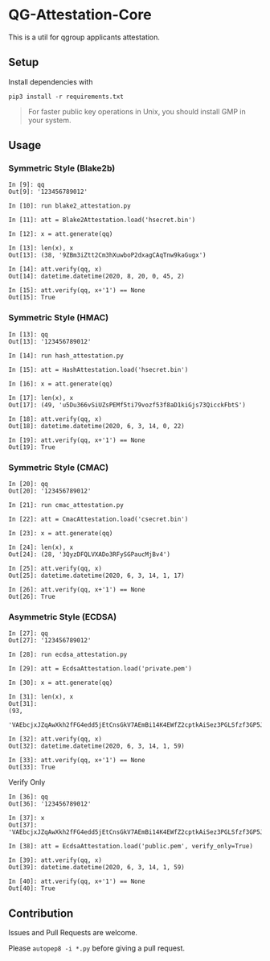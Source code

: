 # QG-Attestation-Core

This is a util for qgroup applicants attestation.

## Setup

Install dependencies with
``` console
pip3 install -r requirements.txt
```

> For faster public key operations in Unix, you should install GMP in your system.

## Usage


### Symmetric Style (Blake2b)

```
In [9]: qq
Out[9]: '123456789012'

In [10]: run blake2_attestation.py

In [11]: att = Blake2Attestation.load('hsecret.bin')

In [12]: x = att.generate(qq)

In [13]: len(x), x
Out[13]: (38, '9ZBm3iZtt2Cm3hXuwboP2dxagCAqTnw9kaGugx')

In [14]: att.verify(qq, x)
Out[14]: datetime.datetime(2020, 8, 20, 0, 45, 2)

In [15]: att.verify(qq, x+'1') == None
Out[15]: True
```

### Symmetric Style (HMAC)

```
In [13]: qq
Out[13]: '123456789012'

In [14]: run hash_attestation.py

In [15]: att = HashAttestation.load('hsecret.bin')

In [16]: x = att.generate(qq)

In [17]: len(x), x
Out[17]: (49, 'u5Du366vSiUZsPEMf5ti79vozf53f8aD1kiGjs73QicckFbtS')

In [18]: att.verify(qq, x)
Out[18]: datetime.datetime(2020, 6, 3, 14, 0, 22)

In [19]: att.verify(qq, x+'1') == None
Out[19]: True
```

### Symmetric Style (CMAC)

```
In [20]: qq
Out[20]: '123456789012'

In [21]: run cmac_attestation.py

In [22]: att = CmacAttestation.load('csecret.bin')

In [23]: x = att.generate(qq)

In [24]: len(x), x
Out[24]: (28, '3QyzDFQLVXADo3RFySGPaucMjBv4')

In [25]: att.verify(qq, x)
Out[25]: datetime.datetime(2020, 6, 3, 14, 1, 17)

In [26]: att.verify(qq, x+'1') == None
Out[26]: True
```

### Asymmetric Style (ECDSA)

```
In [27]: qq
Out[27]: '123456789012'

In [28]: run ecdsa_attestation.py

In [29]: att = EcdsaAttestation.load('private.pem')

In [30]: x = att.generate(qq)

In [31]: len(x), x
Out[31]:
(93,
 'VAEbcjxJZqAwXkh2fFG4edd5jEtCnsGkV7AEmBi14K4EWfZ2cptkAiSez3PGLSfzf3GP5JYSLnpckHsSEdpmewGtWV1C4')

In [32]: att.verify(qq, x)
Out[32]: datetime.datetime(2020, 6, 3, 14, 1, 59)

In [33]: att.verify(qq, x+'1') == None
Out[33]: True
```


Verify Only
```
In [36]: qq
Out[36]: '123456789012'

In [37]: x
Out[37]: 'VAEbcjxJZqAwXkh2fFG4edd5jEtCnsGkV7AEmBi14K4EWfZ2cptkAiSez3PGLSfzf3GP5JYSLnpckHsSEdpmewGtWV1C4'

In [38]: att = EcdsaAttestation.load('public.pem', verify_only=True)

In [39]: att.verify(qq, x)
Out[39]: datetime.datetime(2020, 6, 3, 14, 1, 59)

In [40]: att.verify(qq, x+'1') == None
Out[40]: True
```

## Contribution

Issues and Pull Requests are welcome.

Please `autopep8 -i *.py` before giving a pull request.

